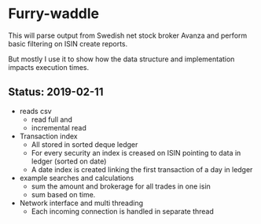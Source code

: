 # Furry-waddle

This will parse output from Swedish net stock broker Avanza and perform basic filtering on ISIN create reports.

But mostly I use it to show how the data structure and implementation impacts execution times.

## Status: 2019-02-11
- reads csv
  - read full and
  - incremental read
- Transaction index
  - All stored in sorted deque ledger
  - For every security an index is creased on ISIN pointing to data in ledger (sorted on date)
  - A date index is created linking the first transaction of a day in ledger
- example searches and calculations
  - sum the amount and brokerage for all trades in one isin
  - sum based on time.
- Network interface and multi threading
  - Each incoming connection is handled in separate thread
